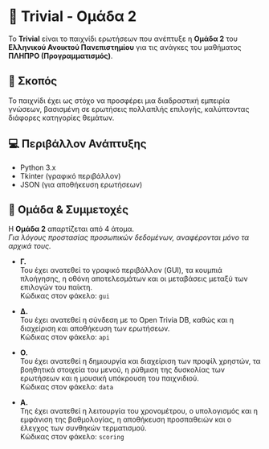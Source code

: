 # 🧠 Trivial - Ομάδα 2

Το **Trivial** είναι το παιχνίδι ερωτήσεων που ανέπτυξε η **Ομάδα 2** του **Ελληνικού Ανοικτού Πανεπιστημίου** για τις ανάγκες του μαθήματος **ΠΛΗΠΡΟ (Προγραμματισμός)**.

## 🎯 Σκοπός

Το παιχνίδι έχει ως στόχο να προσφέρει μια διαδραστική εμπειρία γνώσεων, βασισμένη σε ερωτήσεις πολλαπλής επιλογής, καλύπτοντας διάφορες κατηγορίες θεμάτων.

## 💻 Περιβάλλον Ανάπτυξης

- Python 3.x
- Tkinter (γραφικό περιβάλλον)
- JSON (για αποθήκευση ερωτήσεων)

## 👥 Ομάδα & Συμμετοχές

Η **Ομάδα 2** απαρτίζεται από 4 άτομα.  
*Για λόγους προστασίας προσωπικών δεδομένων, αναφέρονται μόνο τα αρχικά τους.*

- **Γ.**  
  Του έχει ανατεθεί το γραφικό περιβάλλον (GUI), τα κουμπιά πλοήγησης, η οθόνη αποτελεσμάτων και οι μεταβάσεις μεταξύ των επιλογών του παίκτη.  
  Κώδικας στον φάκελο: `gui`

- **Δ.**  
  Του έχει ανατεθεί η σύνδεση με το Open Trivia DB, καθώς και η διαχείριση και αποθήκευση των ερωτήσεων.  
  Κώδικας στον φάκελο: `api`

- **Ο.**  
  Του έχει ανατεθεί η δημιουργία και διαχείριση των προφίλ χρηστών, τα βοηθητικά στοιχεία του μενού, η ρύθμιση της δυσκολίας των ερωτήσεων και η μουσική υπόκρουση του παιχνιδιού.  
  Κώδικας στον φάκελο: `data`

- **Α.**  
  Της έχει ανατεθεί η λειτουργία του χρονομέτρου, ο υπολογισμός και η εμφάνιση της βαθμολογίας, η αποθήκευση προσπαθειών και ο έλεγχος των συνθηκών τερματισμού.  
  Κώδικας στον φάκελο: `scoring`

